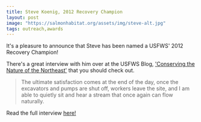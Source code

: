 ```yaml
---
title: Steve Koenig, 2012 Recovery Champion
layout: post
image: "https://salmonhabitat.org/assets/img/steve-alt.jpg"
tags: outreach,awards
---
```


It's a pleasure to announce that Steve has been named a USFWS' 2012 Recovery Champion!

There's a great interview with him over at the USFWS Blog, ['Conserving the Nature of the Northeast'](https://usfwsnortheast.wordpress.com/2013/05/17/making-way-for-maines-atlantic-salmon/) that you should check out.

> The ultimate satisfaction comes at the end of the day, once the excavators and pumps are shut off, workers leave the site, and I am able to quietly sit and hear a stream that once again can flow naturally.

Read the full interview [here!](https://usfwsnortheast.wordpress.com/2013/05/17/making-way-for-maines-atlantic-salmon/)
